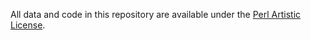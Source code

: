All data and code in this repository are available under the [Perl Artistic License](http://perldoc.perl.org/perlartistic.html).